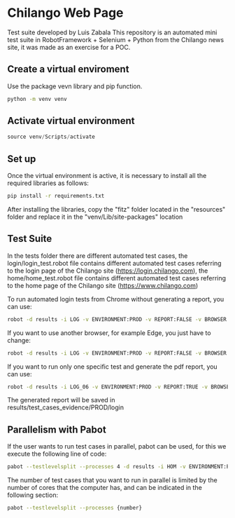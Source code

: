 # Chilango Web Page
Test suite developed by Luis Zabala
This repository is an automated mini test suite in RobotFramework + Selenium + Python from the Chilango news site, it was made as an exercise for a POC.

## Create a virtual enviroment

Use the package vevn library and pip function.

```bash
python -m venv venv
```

## Activate virtual environment

```python
source venv/Scripts/activate
```

## Set up
Once the virtual environment is active, it is necessary to install all the required libraries as follows:
```bash
pip install -r requirements.txt
```
After installing the libraries, copy the "fitz" folder located in the "resources" folder and replace it in the "venv/Lib/site-packages" location

## Test Suite
In the tests folder there are different automated test cases, the login/login_test.robot file contains different automated test cases referring to the login page of the Chilango site (https://login.chilango.com), the home/home_test.robot file contains different automated test cases referring to the home page of the Chilango site (https://www.chilango.com)

To run automated login tests from Chrome without generating a report, you can use:
```bash
robot -d results -i LOG -v ENVIRONMENT:PROD -v REPORT:FALSE -v BROWSER:chrome .
```

If you want to use another browser, for example Edge, you just have to change:
```bash
robot -d results -i LOG -v ENVIRONMENT:PROD -v REPORT:FALSE -v BROWSER:edge .
```

If you want to run only one specific test and generate the pdf report, you can use:
```bash
robot -d results -i LOG_06 -v ENVIRONMENT:PROD -v REPORT:TRUE -v BROWSER:chrome .
```

The generated report will be saved in results/test_cases_evidence/PROD/login

## Parallelism with Pabot

If the user wants to run test cases in parallel, pabot can be used, for this we execute the following line of code:
```bash
pabot --testlevelsplit --processes 4 -d results -i HOM -v ENVIRONMENT:PROD -v REPORT:FALSE -v BROWSER:chrome .
```
The number of test cases that you want to run in parallel is limited by the number of cores that the computer has, and can be indicated in the following section:
```bash
pabot --testlevelsplit --processes {number}
```
